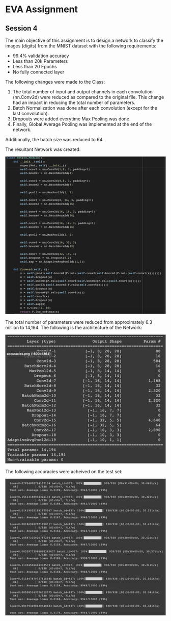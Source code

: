# EVA Assignment 

## Session 4

The main objective of this assignment is to design a network to classify the images (digits) from the MNIST dataset with the following requirements: 

* 99.4% validation accuracy
* Less than 20k Parameters
* Less than 20 Epochs
* No fully connected layer

The following changes were made to the Class: 

1. The total number of input and output channels in each convolution (nn.Conv2d) were reduced as compared to the original file. This change had an impact in reducing the total number of parameters.
2. Batch Normalization was done after each convolution (except for the last convolution).
3. Dropouts were added everytime Max Pooling was done. 
4. Finally, Global Average Pooling was implemented at the end of the network.

Additionally, the batch size was reduced to 64.

The resultant Network was created: 

![Network](https://github.com/sahalk/eva/blob/master/images/Network.png)

The total number of parameters were reduced from approximately 6.3 million to 14,194. The following is the architecture of the Network: 

![Architecture](https://github.com/sahalk/eva/blob/master/images/Arc.png)

The following accuracies were acheived on the test set: 

![Accuracies](https://raw.githubusercontent.com/sahalk/eva/master/images/accuracies.png)
